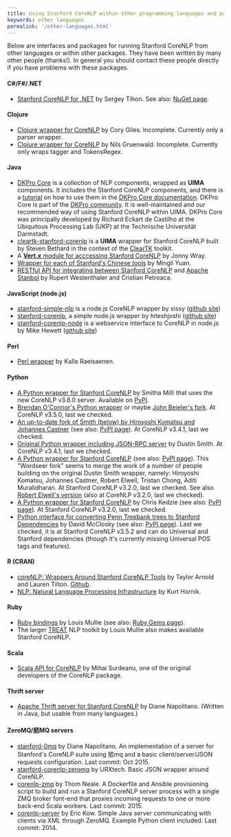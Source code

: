 ```yaml
---
title: Using Stanford CoreNLP within other programming languages and packages
keywords: other languages
permalink: '/other-languages.html'
---
```


Below are interfaces and packages for running Stanford CoreNLP from other languages or within other packages. They have been written by many other people (thanks!). In general you should contact these people directly if you have problems with these packages.

#### C#/F#/.NET
* [Stanford CoreNLP for .NET](http://sergey-tihon.github.io/Stanford.NLP.NET/StanfordCoreNLP.html) by Sergey Tihon.  See also: [NuGet page](https://www.nuget.org/packages/Stanford.NLP.CoreNLP/).

#### Clojure

* [Clojure wrapper for CoreNLP](https://github.com/gilesc/stanford-corenlp) by Cory Giles. Incomplete. Currently only a parser wrapper.
* [Clojure wrapper for CoreNLP](https://github.com/ngrunwald/stanford-nlp-tools)
by Nils Gruenwald. Incomplete. Currently only wraps tagger and TokensRegex.

#### Java

* [DKPro Core](https://dkpro.github.io/dkpro-core/) is a collection of NLP components, wrapped as **UIMA** components.
It includes the Stanford CoreNLP components, and there is a [tutorial](https://dkpro.github.io/dkpro-core/java/recipes/stanfordnlp/) on how to use them in the [DKPro Core documentation](https://dkpro.github.io/dkpro-core/documentation/).
DKPro Core is part of the [DKPro community](https://dkpro.github.io). It is well-maintained and our recommended way of using Stanford CoreNLP within UIMA. DKPro Core was principally developed by Richard Eckart de Castilho at the Ubiquitous Processing Lab (UKP) at the Technische Universität Darmstadt.
* [cleartk-stanford-corenlp](https://github.com/ClearTK/cleartk/tree/master/cleartk-stanford-corenlp) is a **UIMA** wrapper for Stanford CoreNLP built by Steven Bethard in the context of the [ClearTK](http://cleartk.github.io/cleartk/) toolkit.
* A [**Vert.x** module for acccessing Stanford CoreNLP](https://github.com/jonnywray/mod-stanford-corenlp) by Jonny Wray.
* [Wrapper for each of Stanford's Chinese tools](https://github.com/guokr/stan-cn-nlp) by Mingli Yuan.
* [RESTful API for integrating between Stanford CoreNLP](https://github.com/westei/stanbol-stanfordnlp) and [Apache Stanbol](https://stanbol.apache.org/) by
    Rupert Westenthaler and Cristian Petroaca.

#### JavaScript (node.js)

* [stanford-simple-nlp](https://npmjs.org/package/stanford-simple-nlp) is a node.js CoreNLP wrapper by xissy 
([github site](https://github.com/xissy/node-stanford-simple-nlp))
* [stanford-corenlp](https://www.npmjs.org/package/stanford-corenlp), a simple node.js wrapper by hiteshjoshi 
([github site](https://github.com/hiteshjoshi/node-stanford-corenlp)) 
* [stanford-corenlp-node](https://github.com/mhewett/stanford-corenlp-node) is a webservice interface to CoreNLP in node.js by Mike Hewett 
([github site](https://github.com/mhewett/stanford-corenlp-node))

#### Perl

* [Perl wrapper](https://metacpan.org/module/Lingua::StanfordCoreNLP) by Kalle Raeisaenen.

#### Python
* [A Python wrapper for Stanford CoreNLP](https://github.com/smilli/py-corenlp) by Smitha Milli that uses the new CoreNLP v3.6.0 server. Available on [PyPI](https://pypi.python.org/pypi/pycorenlp/).
* [Brendan O'Connor's Python wrapper](https://github.com/brendano/stanford-corepywrapper) or maybe [John Beieler's fork](https://github.com/johnb30/stanford-corepywrapper). At CoreNLP v3.5.0, last we checked.
* [An up-to-date fork of Smith (below) by Hiroyoshi Komatsu and Johannes Castner](https://bitbucket.org/torotoki/corenlp-python) (see also: [PyPI page](https://pypi.python.org/pypi/corenlp-python)). At CoreNLP v3.4.1, last we checked.
* [Original Python wrapper including JSON-RPC server](https://github.com/dasmith/stanford-corenlp-python) by Dustin Smith. At CoreNLP v3.4.1, last we checked.
* [A Python wrapper for Stanford CoreNLP](https://github.com/Wordseer/stanford-corenlp-python) (see also: [PyPI page](https://pypi.python.org/pypi/stanford-corenlp-python)).  This "Wordseer fork" seems to merge the work of a number of people building on the original Dustin Smith wrapper, namely: Hiroyoshi Komatsu, Johannes Castner, Robert Elwell, Tristan Chong, Aditi Muralidharan. At Stanford CoreNLP v3.2.0, last we checked.  See also [Robert Elwell's version](https://github.com/relwell/stanford-corenlp-python) (also at CoreNLP v3.2.0, last we checked).
* [A Python wrapper for Stanford CoreNLP](https://github.com/kedz/corenlp) by Chris Kedzie (see also: [PyPI page](https://pypi.python.org/pypi/corenlp)). At Stanford CoreNLP v3.2.0, last we checked. 
* [Python interface for converting Penn Treebank trees to Stanford Dependencies](https://github.com/dmcc/PyStanfordDependencies) by David McClosky (see also: [PyPI page](https://pypi.python.org/pypi/PyStanfordDependencies)). Last we checked, it is at Stanford CoreNLP v3.5.2 and can do Universal and Stanford dependencies (though it's currently missing Universal POS tags and features).

#### R (CRAN)

* [coreNLP: Wrappers Around Stanford CoreNLP Tools](https://cran.r-project.org/web/packages/coreNLP/) by Taylor Arnold and Lauren Tilton.  [Github](https://github.com/statsmaths/coreNLP). 
* [NLP: Natural Language Processing Infrastructure](https://cran.r-project.org/web/packages/NLP/) by Kurt Hornik.

#### Ruby

* [Ruby bindings](https://github.com/louismullie/stanford-core-nlp) by Louis Mullie (see also: [Ruby Gems page](https://rubygems.org/gems/stanford-core-nlp)).
* The larger [TREAT](https://github.com/louismullie/treat) NLP toolkit by Louis Mullie also makes available Stanford CoreNLP.

#### Scala

* [Scala API for CoreNLP](https://github.com/sistanlp/processors) by Mihai Surdeanu, one of the original developers of the CoreNLP package.

#### Thrift server

* [Apache Thrift server for Stanford CoreNLP](https://github.com/EducationalTestingService/stanford-thrift) by Diane Napolitano. (Written in Java, but usable from many languages.)

#### ZeroMQ/脴MQ servers

* [stanford-0mq](https://github.com/dmnapolitano/stanford-0mq) by Diane Napolitano. An implementation of a server for Stanford's CoreNLP suite using 脴mq and a basic client/server/JSON requests configuration. Last commit: Oct 2015.
* [stanford-corenlp-zeromq](https://github.com/URXtech/stanford-corenlp-zeromq) by URXtech. Basic JSON wrapper around CoreNLP.
* [corenlp-zmq](https://github.com/twneale/corenlp-zmq) by Thom Neale. A Dockerfile and Ansible provisioning script to build and run a Stanford CoreNLP server process with a single ZMQ broker font-end that proxies incoming requests to one or more back-end Scala workers. Last commit: 2015.
* [corenlp-server](https://github.com/kowey/corenlp-server) by Eric Kow. Simple Java server communicating with clients via XML through ZeroMQ. Example Python client included. Last commit: 2014.
 
